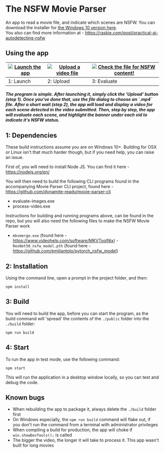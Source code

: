 # The NSFW Movie Parser

An app to read a movie file, and indicate which scenes are NSFW. You can download the installer for [the Windows 10 version here](https://1drv.ms/u/s!AjqBQLCPd19igUS7zy_ENw7RN3G2).\
You also can find more information at - https://raskie.com/post/practical-ai-autodetecting-nsfw

## Using the app

| [![Launch the app](https://i.imgur.com/k9xZiHuh.png)](https://i.imgur.com/k9xZiHu.png) | [![Upload a video file](https://i.imgur.com/SIhRieth.png)](https://i.imgur.com/SIhRiet.png) | [![Check the file for NSFW content!](https://i.imgur.com/L3C9CKmh.png)](https://i.imgur.com/L3C9CKm.png) |
| -------------------------------------------------------------------------------------- | ------------------------------------------------------------------------------------------- | -------------------------------------------------------------------------------------------------------- |
| 1: Launch                                                                              | 2: Upload                                                                                   | 3: Evaluate                                                                                              |

#### *The program is simple. After launching it, simply click the 'Upload' button (step 1). Once you've done that, use the file dialog to choose an \`.mp4\` file. After a short wait (step 2), the app will load and display a video for each scene detected in the video submitted. Then, step by step, the app will evaluate each scene, and highlight the banner under each vid to indicate it's NSFW status.*

## 1: Dependencies

These build instructions assume you are on Windows 10+. 
Building for OSX or Linux isn't that much harder though, but if you need help, you can raise an issue.

First of, you will need to install Node JS. You can find it here - https://nodejs.org/en/

You will then need to build the following CLI programs found in the accompanying Movie Parser CLI project,
found here - https://github.com/dynamite-ready/movie-parser-cli

- evaluate-images.exe
- process-video.exe

Instructions for building and running programs above, can be found in the repo, but you will also
need the following files to make the NSFW Movie Parser work

- `mkvmerge.exe` (found here - https://www.videohelp.com/software/MKVToolNix)
-`ResNet50_nsfw_model.pth` (found here - https://github.com/emiliantolo/pytorch_nsfw_model)

## 2: Installation

Using the command line, open a prompt in the project folder, and then:

```
npm install
```

## 3: Build

You will need to build the app, before you can start the program, as the build command will 'spread' the contents of the `./public` 
folder into the `./build` folder:

```
npm run build
```

## 4: Start

To run the app in test mode, use the following command:

```
npm start
```

This will run the application in a desktop window locally, so you can test and debug the code.

## Known bugs

- When rebuilding the app to package it, always delete the `./build` folder first
- On Windows especially, the `npm run build` command will flake out, if you don't run the command from a terminal with administrator privileges
- When compiling a build for production, the app will choke if `win.showDevTools();` is called
- The bigger the video, the longer it will take to process it. This app wasn't built for long movies